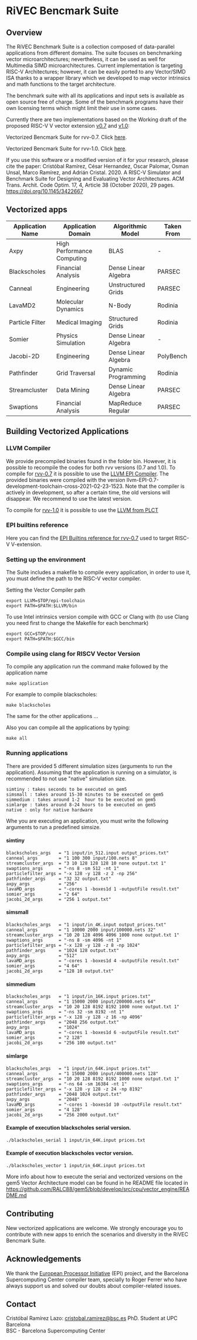 # RiVEC Bencmark Suite

## Overview

The RiVEC Benchmark Suite is a collection composed of data-parallel applications from different domains. The suite focuses on benchmarking vector microarchitectures; nevertheless, it can be used as well for Multimedia SIMD microarchitectures. Current implementation is targeting RISC-V Architectures; however, it can be easily ported to any Vector/SIMD ISA thanks to a wrapper library which we developed to map vector intrinsics and math functions to the target architecture.

The benchmark suite with all its applications and input sets is available as open source free of charge. Some of the benchmark programs have their own licensing terms which might limit their use in some cases.

Currently there are two implementations based on the Working draft of the proposed RISC-V V vector extension [v0.7](https://github.com/riscv/riscv-v-spec/releases/tag/0.7.1) and [v1.0](https://github.com/riscv/riscv-v-spec):

Vectorized Bencmark Suite for rvv-0.7. Click [here](https://github.com/RALC88/riscv-vectorized-benchmark-suite/tree/rvv-0.7).

Vectorized Bencmark Suite for rvv-1.0. Click [here](https://github.com/RALC88/riscv-vectorized-benchmark-suite/tree/rvv-1.0).

If you use this software or a modified version of it for your research, please cite the paper:
Cristóbal Ramírez, César Hernandez, Oscar Palomar, Osman Unsal, Marco Ramírez, and Adrián Cristal. 2020. A RISC-V Simulator and Benchmark Suite for Designing and Evaluating Vector Architectures. ACM Trans. Archit. Code Optim. 17, 4, Article 38 (October 2020), 29 pages. https://doi.org/10.1145/3422667

## Vectorized apps

| Application Name  | Application Domain            | Algorithmic Model     | Taken From  |
| ----------------- |------------------------------ | --------------------- | ----------- |
| Axpy              | High Performance Computing    | BLAS                  | -           |
| Blackscholes      | Financial Analysis            | Dense Linear Algebra  | PARSEC      |
| Canneal           | Engineering                   | Unstructured Grids    | PARSEC      |
| LavaMD2           | Molecular Dynamics            | N-Body                | Rodinia     |
| Particle Filter   | Medical Imaging               | Structured Grids      | Rodinia     |
| Somier            | Physics Simulation            | Dense Linear Algebra  | -           |
| Jacobi-2D         | Engineering                   | Dense Linear Algebra  | PolyBench   |
| Pathfinder        | Grid Traversal                | Dynamic Programming   | Rodinia     |
| Streamcluster     | Data Mining                   | Dense Linear Algebra  | PARSEC      |
| Swaptions         | Financial Analysis            | MapReduce Regular     | PARSEC      |


## Building Vectorized Applications 


### LLVM Compiler 

We provide precompiled binaries found in the folder bin. However, it is possible to recompile the codes for both rvv versions (0.7 and 1.0).
To compile for [rvv-0.7](https://github.com/RALC88/riscv-vectorized-benchmark-suite/tree/rvv-0.7) it is possible to use the [LLVM EPI Compiler](https://ssh.hca.bsc.es/epi/ftp/?C=M;O=D). The provided binaries were compiled with the version llvm-EPI-0.7-development-toolchain-cross-2021-02-23-1523. Note that the compiler is actively in development, so after a certain time, the old versions will disappear. We recommend to use the latest version.

To compile for [rvv-1.0](https://github.com/RALC88/riscv-vectorized-benchmark-suite/tree/rvv-1.0) it is possible to use the [LLVM from PLCT](https://github.com/isrc-cas/rvv-llvm)

### EPI builtins reference

Here you can find the [EPI Builtins reference for rvv-0.7](https://repo.hca.bsc.es/gitlab/rferrer/epi-builtins-ref/-/tree/EPI-0.7) used to target RISC-V V-extension.

### Setting up the environment

The Suite includes a makefile to compile every application, in order to use it, you must define the path to the RISC-V vector compiler.

Setting the Vector Compiler path
```
export LLVM=$TOP/epi-toolchain
export PATH=$PATH:$LLVM/bin
```
To use Intel intrinsics version compile with GCC or Clang with (to use Clang you need first to change
the Makefile for each benchmark)
```shell
export GCC=$TOP/usr
export PATH=$PATH:$GCC/bin
```

### Compile using  clang for RISCV Vector Version

To compile any application run the command make followed by the application name
```
make application 
```
For example to compile blackscholes:
```
make blackscholes 
```
The same for the other applications ...

Also you can compile all the applications by typing:
```
make all 
```

### Running applications

There are provided 5 different simulation sizes (arguments to run the application). Assuming that the application is running on a simulator, is recommended to not use "native" simulation size.
```
simtiny : takes seconds to be executed on gem5
simsmall : takes around 15-30 minutes to be executed on gem5
simmedium : takes around 1-2  hour to be executed on gem5
simlarge : takes around 8-24 hours to be executed on gem5
native : only for native hardware
```

Whe you are executing an application, you must write the following arguments to run a predefined simsize.
#### simtiny 
```
blackscholes_args   = "1 input/in_512.input output_prices.txt"
canneal_args        = "1 100 300 input/100.nets 8"
streamcluster_args  = "3 10 128 128 128 10 none output.txt 1"
swaptions_args      = "-ns 8 -sm 512 -nt 1"
particlefilter_args = "-x 128 -y 128 -z 2 -np 256"
pathfinder_args     = "32 32 output.txt"
axpy_args           = "256"
lavaMD_args         = "-cores 1 -boxes1d 1 -outputFile result.txt"
somier_args         = "2 64"
jacobi_2d_args      = "256 1 output.txt"
```

#### simsmall 
```
blackscholes_args   = "1 input/in_4K.input output_prices.txt"
canneal_args        = "1 10000 2000 input/100000.nets 32"
streamcluster_args  = "10 20 128 4096 4096 1000 none output.txt 1"
swaptions_args      = "-ns 8 -sm 4096 -nt 1"
particlefilter_args = "-x 128 -y 128 -z 8 -np 1024"
pathfinder_args     = "1024 128 output.txt"
axpy_args           = "512"
lavaMD_args         = "-cores 1 -boxes1d 4 -outputFile result.txt"
somier_args         = "4 64"
jacobi_2d_args      = "128 10 output.txt"
```  

#### simmedium
```
blackscholes_args   = "1 input/in_16K.input prices.txt"
canneal_args        = "1 15000 2000 input/200000.nets 64"
streamcluster_args  = "10 20 128 8192 8192 1000 none output.txt 1"
swaptions_args      = "-ns 32 -sm 8192 -nt 1"
particlefilter_args = "-x 128 -y 128 -z 16 -np 4096"
pathfinder_args     = "2048 256 output.txt"
axpy_args           = "1024"
lavaMD_args         = "-cores 1 -boxes1d 6 -outputFile result.txt"
somier_args         = "2 128"
jacobi_2d_args      = "256 100 output.txt"
```  

#### simlarge
```
blackscholes_args   = "1 input/in_64K.input prices.txt"
canneal_args        = "1 15000 2000 input/400000.nets 128"
streamcluster_args  = "10 20 128 8192 8192 1000 none output.txt 1"
swaptions_args      = "-ns 64 -sm 16384 -nt 1"
particlefilter_args = "-x 128 -y 128 -z 24 -np 8192"
pathfinder_args     = "2048 1024 output.txt"
axpy_args           = "2048"
lavaMD_args         = "-cores 1 -boxes1d 10 -outputFile result.txt"
somier_args         = "4 128"
jacobi_2d_args      = "256 2000 output.txt"
```  

#### Example of execution blackscholes serial version.
```
./blackscholes_serial 1 input/in_64K.input prices.txt

```
#### Example of execution blackscholes vector version.
```
./blackscholes_vector 1 input/in_64K.input prices.txt

```

More info about how to execute the serial and vectorized versions on the gem5 Vector Architecture model can be found in he README file located in https://github.com/RALC88/gem5/blob/develop/src/cpu/vector_engine/README.md

## Contributing

New vectorized applications are welcome. We strongly encourage you to contribute with new apps to enrich the scenarios and diversity in the RiVEC Bencmark Suite.

## Acknowledgements
We thank the [European Processor Initiative](https://www.european-processor-initiative.eu/) (EPI) project, and the Barcelona Supercomputing Center compiler team, specially to Roger Ferrer who have always support us and solved our doubts about compiler-related issues.

## Contact
Cristóbal Ramírez Lazo: cristobal.ramirez@bsc.es
PhD. Student at UPC Barcelona   
BSC - Barcelona Supercomputing Center
